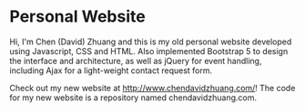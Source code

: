 # Personal Website

Hi, I'm Chen (David) Zhuang and this is my old personal website developed using Javascript, CSS and HTML. Also implemented Bootstrap 5 to design the interface and architecture, as well as jQuery for event handling, including Ajax for a light-weight contact request form.

Check out my new website at http://www.chendavidzhuang.com/! The code for my new website is a repository named chendavidzhuang.com.

